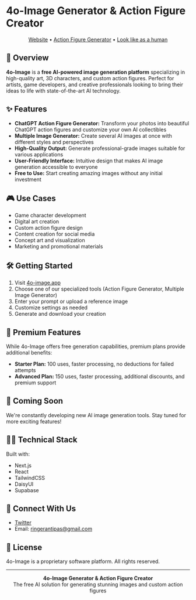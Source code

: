 # 4o-Image Generator & Action Figure Creator



<p align="center">
  <a href="https://4o-image.app">Website</a> •
  <a href="https://4o-image.app/chatgpt-action-figure">Action Figure Generator</a> •
  <a href="https://www.4o-image.app/look-like-as-a-human">Look like as a human</a>
</p>

## 🚀 Overview

**4o-Image** is a **free AI-powered image generation platform** specializing in high-quality art, 3D characters, and custom action figures. Perfect for artists, game developers, and creative professionals looking to bring their ideas to life with state-of-the-art AI technology.

## ✨ Features

- **ChatGPT Action Figure Generator:** Transform your photos into beautiful ChatGPT action figures and customize your own AI collectibles
- **Multiple Image Generator:** Create several AI images at once with different styles and perspectives
- **High-Quality Output:** Generate professional-grade images suitable for various applications
- **User-Friendly Interface:** Intuitive design that makes AI image generation accessible to everyone
- **Free to Use:** Start creating amazing images without any initial investment

## 🎮 Use Cases

- Game character development
- Digital art creation
- Custom action figure design
- Content creation for social media
- Concept art and visualization
- Marketing and promotional materials

## 🛠️ Getting Started

1. Visit [4o-image.app](https://4o-image.app)
2. Choose one of our specialized tools (Action Figure Generator, Multiple Image Generator)
3. Enter your prompt or upload a reference image
4. Customize settings as needed
5. Generate and download your creation

## 💼 Premium Features

While 4o-Image offers free generation capabilities, premium plans provide additional benefits:

- **Starter Plan:** 100 uses, faster processing, no deductions for failed attempts
- **Advanced Plan:** 150 uses, faster processing, additional discounts, and premium support

## 🔮 Coming Soon

We're constantly developing new AI image generation tools. Stay tuned for more exciting features!

## 👨‍💻 Technical Stack

Built with:
- Next.js
- React
- TailwindCSS
- DaisyUI
- Supabase

## 📱 Connect With Us

- [Twitter](https://x.com/AntipasRinger/status/1911981632992719206)
- Email: ringerantipas@gmail.com

## 📄 License

4o-Image is a proprietary software platform. All rights reserved.

---

<p align="center">
  <b>4o-Image Generator & Action Figure Creator</b><br>
  The free AI solution for generating stunning images and custom action figures
</p> 
